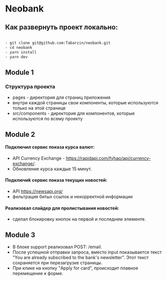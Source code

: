 # Neobank

## Как развернуть проект локально:

```bash

- git clone git@github.com:Tabarzin/neobank.git
- cd neobank
- yarn install
- yarn dev

```

## Module 1

### Структура проекта

- pages - директория для страниц приложения
- внутри каждой страницы свои компоненты, которые используются только на этой странице
- src/components - директория для компонентов, которые используются по всему проекту

## Module 2

#### Подключил сервис показа курса валют:

- API Currency Exchange - https://rapidapi.com/fyhao/api/currency-exchange/.
- Обновление курса каждые 15 минут.

#### Подключиk сервис показа текущих новостей:

- API https://newsapi.org/
- фильтрация битых ссылок и некорректной информации

#### Реализовал слайдер для пролистывания новостей:

- сделал блокировку кнопок на первой и последнем элементе.

## Module 3

- В блоке support реализовал POST: /email.
- После успешной отправки запроса, вместо input показывается текст "You are already subscribed to the bank's newsletter".
  Этот текст сохраняется при перезагрузке страницы.
- При клике на кнопку "Apply for card", происходит плавное перемещение к форме.
